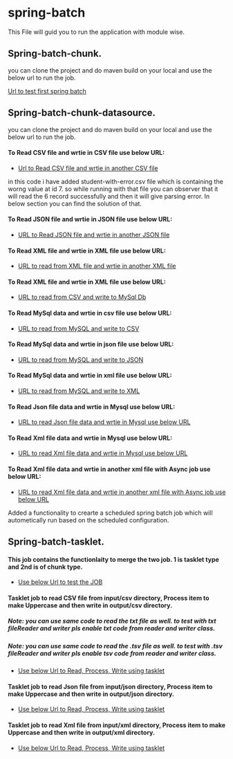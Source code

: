 # spring-batch
This File will guid you to run the application with module wise.
## Spring-batch-chunk.
you can clone the project and do maven build on your local and use the below url to run the job.

  [Url to test first spring batch](http://localhost:8080/api/job/start/myChunkjob)

## Spring-batch-chunk-datasource.
you can clone the project and do maven build on your local and use the below url to run the job.
#### To Read CSV file and wrtie in CSV file use below URL:
 
  - [Url to Read CSV file and wrtie in another CSV file](http://localhost:8080/api/job/start/csv/csvChunkjob)

in this code i have added student-with-error.csv file which is containing the worng value at id 7. so while running with that file you can observer that it will read the 6 record successfully and then it will give parsing error. In below section you can find the solution of that.
    
#### To Read JSON file and wrtie in JSON file use below URL:

  - [URL to Read JSON file and wrtie in another JSON file](http://localhost:8080/api/job/start/json/jsonChunkjob)

   
#### To Read XML file and wrtie in XML file use below URL:

  - [URL to read from XML file and wrtie in another XML file ](http://localhost:8080/api/job/start/xml/xmlChunkjob)
   

#### To Read XML file and wrtie in XML file use below URL:

  - [URL to read from CSV and write to MySql Db ](http://localhost:8080/api/job/start/csv_to_jdbc/csvToJdbcChunkjob)

 
#### To Read MySql data and wrtie in csv file use below URL:

  - [URL to read from MySQL and write to CSV ](http://localhost:8080/api/job/start/jdbc_to_csv/JdbcToCsvChunkjob)

#### To Read MySql data and wrtie in json file use below URL:

  - [URL to read from MySQL and write to JSON ](http://localhost:8080/api/job/start/jdbc_to_json/JdbcToJsonChunkjob)

#### To Read MySql data and wrtie in xml file use below URL:

  - [URL to read from MySQL and write to XML ](http://localhost:8080/api/job/start/jdbc_to_xml/JdbcToXmlChunkjob)

#### To Read Json file data and wrtie in Mysql use below URL:

  - [URL to read Json file data and wrtie in Mysql use below URL](http://localhost:8080/api/job/start/json_to_jdbc/JsonToJdbcChunkjob)

 #### To Read Xml file data and wrtie in Mysql use below URL:

  - [URL to read Xml file data and wrtie in Mysql use below URL](http://localhost:8080/api/job/start/xml_to_jdbc/XmlToJdbcChunkjob)   

 #### To Read Xml file data and wrtie in another xml file with Async job use below URL:

  - [URL to read Xml file data and wrtie in another xml file with Async job use below URL](http://localhost:8080/api/job/start/async/xmlChunkjob)

Added a functionality to crearte a scheduled spring batch job which will autometically run based on the scheduled configuration.

## Spring-batch-tasklet.

#### This job contains the functionlaity to merge the two job. 1 is tasklet type and 2nd is of chunk type.
- [Use below Url to test the JOB](http://localhost:8080/api/job/start/firstJob)

#### Tasklet job to read CSV file from input/csv directory, Process item to make Uppercase and then write in output/csv directory.
##### Note: you can use same code to read the txt file as well. to test with txt fileReader and writer pls enable txt code from reader and writer class.
##### Note: you can use same code to read the .tsv file as well. to test with .tsv fileReader and writer pls enable tsv code from reader and writer class.
- [Use below Url to Read, Process, Write using tasklet](http://localhost:8080/api/job/start/tasklet/csv/csvTaskletJob)

#### Tasklet job to read Json file from input/json directory, Process item to make Uppercase and then write in output/json directory.
- [Use below Url to Read, Process, Write using tasklet](http://localhost:8080/api/job/start/tasklet/json/jsonTaskletJob)


#### Tasklet job to read Xml file from input/xml directory, Process item to make Uppercase and then write in output/xml directory.
- [Use below Url to Read, Process, Write using tasklet](http://localhost:8080/api/job/start/tasklet/xml/XmlTaskletJob)
